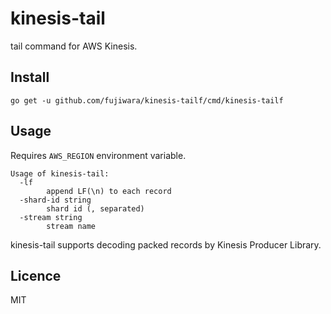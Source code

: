 # kinesis-tail

tail command for AWS Kinesis.

## Install

```
go get -u github.com/fujiwara/kinesis-tailf/cmd/kinesis-tailf
```

## Usage

Requires `AWS_REGION` environment variable.

```
Usage of kinesis-tail:
  -lf
    	append LF(\n) to each record
  -shard-id string
    	shard id (, separated)
  -stream string
    	stream name
```

kinesis-tail supports decoding packed records by Kinesis Producer Library.

## Licence

MIT

